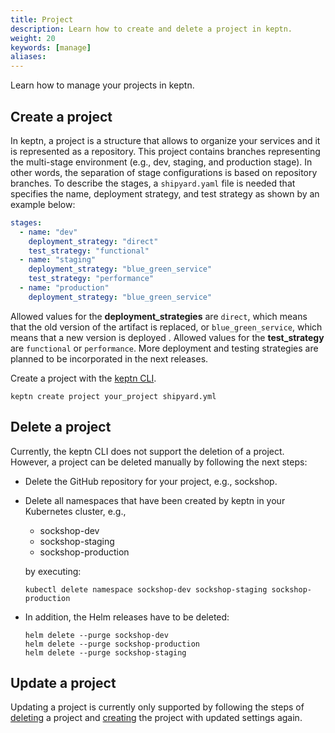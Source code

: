 ```yaml
---
title: Project
description: Learn how to create and delete a project in keptn.
weight: 20
keywords: [manage]
aliases:
---
```


Learn how to manage your projects in keptn.

## Create a project

In keptn, a project is a structure that allows to organize your services and it is represented as a repository. This project contains branches representing the multi-stage environment (e.g., dev, staging, and production stage). In other words, the separation of stage configurations is based on repository branches. To describe the stages, a `shipyard.yaml` file is needed that specifies the name, deployment strategy, and test strategy as shown by an example below:

```yaml
stages:
  - name: "dev"
    deployment_strategy: "direct"
    test_strategy: "functional"
  - name: "staging"
    deployment_strategy: "blue_green_service"
    test_strategy: "performance"
  - name: "production"
    deployment_strategy: "blue_green_service"
```

Allowed values for the **deployment_strategies** are `direct`, which means that the old version of the artifact is replaced, or `blue_green_service`, which means that a new version is deployed . Allowed values for the **test_strategy** are `functional` or `performance`. More deployment and testing strategies are planned to be incorporated in the next releases.

Create a project with the [keptn CLI](../../reference/cli). 
```console
keptn create project your_project shipyard.yml
```

## Delete a project

Currently, the keptn CLI does not support the deletion of a project. However, a project can be deleted manually by following the next steps:

- Delete the GitHub repository for your project, e.g., sockshop.
- Delete all namespaces that have been created by keptn in your Kubernetes cluster, e.g.,
  - sockshop-dev
  - sockshop-staging
  - sockshop-production

  by executing:

  ```console
  kubectl delete namespace sockshop-dev sockshop-staging sockshop-production
  ```

- In addition, the Helm releases have to be deleted:

  ```console
  helm delete --purge sockshop-dev
  helm delete --purge sockshop-production
  helm delete --purge sockshop-staging
  ```

## Update a project

Updating a project is currently only supported by following the steps of [deleting](#delete-a-project) a project and [creating](#create-a-project) the project with updated settings again.
